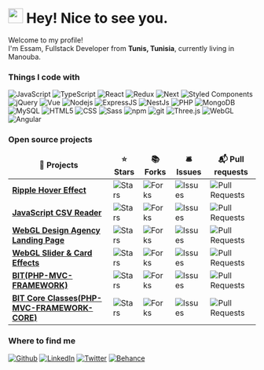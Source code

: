 <h1><img src="https://emojis.slackmojis.com/emojis/images/1531849430/4246/blob-sunglasses.gif?1531849430" width="30"/> Hey! Nice to see you.</h1>

<p>Welcome to my profile! </br> I'm Essam, Fullstack Developer  from <b>Tunis, Tunisia</b>, currently living in Manouba.</p>
<h3>Things I code with</h3>
<p>
  <!--
    <img alt="Webpack" src="https://img.shields.io/badge/-Webpack-8DD6F9?style=flat-square&logo=webpack&logoColor=white" />
    <img alt="Docker" src="https://img.shields.io/badge/-Docker-46a2f1?style=flat-square&logo=docker&logoColor=white" />
    <img alt="Google Cloud Platform" src="https://img.shields.io/badge/-Google_Cloud_Platform-1a73e8?style=flat-square&logo=google-cloud&logoColor=white" />
    <img alt="Brave browser" src="https://img.shields.io/badge/-Brave_Browser-FB542B?style=flat-square&logo=brave&logoColor=white" />
    <img alt="Rollup" src="https://img.shields.io/badge/-Rollup-EC4A3F?style=flat-square&logo=rollup.js&logoColor=white" />
    <img alt="d3js" src="https://img.shields.io/badge/-D3.js-F9A03C?style=flat-square&logo=d3.js&logoColor=white" />
    <img alt="Prettier" src="https://img.shields.io/badge/-Prettier-F7B93E?style=flat-square&logo=prettier&logoColor=white" />
    <img alt="Insomnia" src="https://img.shields.io/badge/-Insomnia-5849BE?style=flat-square&logo=insomnia&logoColor=white" />
    <img alt="Apollo" src="https://img.shields.io/badge/-Apollo%20GraphQL-311C87?style=flat-square&logo=apollo-graphql&logoColor=white" />
    <img alt="Heroku" src="https://img.shields.io/badge/-Heroku-430098?style=flat-square&logo=heroku&logoColor=white" />
    <img alt="ReactiveX" src="https://img.shields.io/badge/-RxJs-B7178C?style=flat-square&logo=reactivex&logoColor=white" />
    <img alt="Nuxt" src="https://img.shields.io/badge/-Nuxt-41B883?style=flat-square&logo=Nuxt.js&logoColor=white" /> 
    <img alt="github actions" src="https://img.shields.io/badge/-Github_Actions-2088FF?style=flat-square&logo=github-actions&logoColor=white" />
    <img alt="GraphQL" src="https://img.shields.io/badge/-GraphQL-E10098?style=flat-square&logo=graphql&logoColor=white" />
    <img alt="brain.js" src="https://img.shields.io/badge/Machine_Learning-brain.js-yellow?style=flat-square&logoColor=white" />
  -->

  <img alt="JavaScript" src="https://img.shields.io/badge/-Javascript-yellow?style=flat-square&logo=javaScript&logoColor=white" />
  <img alt="TypeScript" src="https://img.shields.io/badge/-TypeScript-007ACC?style=flat-square&logo=typescript&logoColor=white" />
  <img alt="React" src="https://img.shields.io/badge/-React-45b8d8?style=flat-square&logo=react&logoColor=white" />
  <img alt="Redux" src="https://img.shields.io/badge/-Redux-764ABC?style=flat-square&logo=Redux&logoColor=white" />
  <img alt="Next" src="https://img.shields.io/badge/-Next-000000?style=flat-square&logo=Next.js&logoColor=white" />
  <img alt="Styled Components" src="https://img.shields.io/badge/-Styled_Components-db7092?style=flat-square&logo=styled-components&logoColor=white" />
  <img alt="jQuery" src="https://img.shields.io/badge/-jQuery-0868AC?style=flat-square&logo=jquery&logoColor=white" />
  <img alt="Vue" src="https://img.shields.io/badge/-Vue-41B883?style=flat-square&logo=vue.js&logoColor=white" />

  <img alt="Nodejs" src="https://img.shields.io/badge/-NodeJS-43853d?style=flat-square&logo=Node.js&logoColor=white" />
  <img alt="ExpressJS" src="https://img.shields.io/badge/-ExpressJS-3a8338?style=flat-square&logo=Express&logoColor=white" />
  <img alt="NestJs" src="https://img.shields.io/badge/-NestJs-ea2845?style=flat-square&logo=nestjs&logoColor=white" /> 
  <img alt="PHP" src="https://img.shields.io/badge/-PHP-8993be?style=flat-square&logo=PHP&logoColor=white" />
  <img alt="MongoDB" src="https://img.shields.io/badge/-MongoDB-13aa52?style=flat-square&logo=mongodb&logoColor=white" />
  <img alt="MySQL" src="https://img.shields.io/badge/-MySQL-00758F?style=flat-square&logo=MySQL&logoColor=white" />

  <img alt="HTML5" src="https://img.shields.io/badge/-HTML5-E34F26?style=flat-square&logo=html5&logoColor=white" />
  <img alt="CSS" src="https://img.shields.io/badge/-CSS5-FFA500?style=flat-square&logo=CSS3&logoColor=white" />
  <img alt="Sass" src="https://img.shields.io/badge/-Sass-CC6699?style=flat-square&logo=sass&logoColor=white" />

  <img alt="npm" src="https://img.shields.io/badge/-NPM-CB3837?style=flat-square&logo=npm&logoColor=white" />
  <img alt="git" src="https://img.shields.io/badge/-Git-F05032?style=flat-square&logo=git&logoColor=white" />
  <img alt="Three.js" src="https://img.shields.io/badge/-Three.js-white?style=flat-square&logo=Three.js&logoColor=black" />
  <img alt="WebGL" src="https://img.shields.io/badge/-WebGL-ba893b?style=flat-square&logo=WebGL&logoColor=white" />
  <img alt="Angular" src="https://img.shields.io/badge/-Angular-DD0031?style=flat-square&logo=angular&logoColor=white" />
</p>
<h3>Open source projects</h3>
<table>
  <thead align="center">
    <tr border: none;>
      <td><b>🎁 Projects</b></td>
      <td><b>⭐ Stars</b></td>
      <td><b>📚 Forks</b></td>
      <td><b>🛎 Issues</b></td>
      <td><b>📬 Pull requests</b></td>
    </tr>
  </thead>
  <tbody>
    <tr>
      <td><a href="https://github.com/SaboSuke/ripple-hover-effect"><b>Ripple Hover Effect</b></a></td>
      <td><img alt="Stars" src="https://img.shields.io/badge/Stars-20-blue?style=flat-square&labelColor=343b41"/></td>
      <td><img alt="Forks" src="https://img.shields.io/badge/Forks-0-blue?style=flat-square&labelColor=343b41"/></td>
      <td><img alt="Issues" src="https://img.shields.io/badge/Issues-0-blue?style=flat-square&labelColor=343b41"/></td>
      <td><img alt="Pull Requests" src="https://img.shields.io/badge/Pull Requests-0-blue?style=flat-square&labelColor=343b41"/></td>
    </tr>
    <tr>
      <td><a href="https://github.com/SaboSuke/simple-csv-processor"><b>JavaScript CSV Reader</b></a></td>
      <td><img alt="Stars" src="https://img.shields.io/badge/Stars-1-blue?style=flat-square&labelColor=343b41"/></td>
      <td><img alt="Forks" src="https://img.shields.io/badge/Forks-0-blue?style=flat-square&labelColor=343b41"/></td>
      <td><img alt="Issues" src="https://img.shields.io/badge/Issues-0-blue?style=flat-square&labelColor=343b41"/></td>
      <td><img alt="Pull Requests" src="https://img.shields.io/badge/Pull Requests-0-blue?style=flat-square&labelColor=343b41"/></td>
    </tr>
    <tr>
      <td><a href="https://github.com/FortiFyed/7-design-agency-webgl-landingpage"><b>WebGL Design Agency Landing Page</b></a></td>
      <td><img alt="Stars" src="https://img.shields.io/badge/Stars-2-blue?style=flat-square&labelColor=343b41"/></td>
      <td><img alt="Forks" src="https://img.shields.io/badge/Forks-0-blue?style=flat-square&labelColor=343b41"/></td>
      <td><img alt="Issues" src="https://img.shields.io/badge/Issues-0-blue?style=flat-square&labelColor=343b41"/></td>
      <td><img alt="Pull Requests" src="https://img.shields.io/badge/Pull Requests-0-blue?style=flat-square&labelColor=343b41"/></td>
    </tr>
    <tr>
      <td><a href="https://github.com/FortiFyed/3-webgl-slider-card-effects"><b>WebGL Slider & Card Effects</b></a></td>
      <td><img alt="Stars" src="https://img.shields.io/badge/Stars-3-blue?style=flat-square&labelColor=343b41"/></td>
      <td><img alt="Forks" src="https://img.shields.io/badge/Forks-0-blue?style=flat-square&labelColor=343b41"/></td>
      <td><img alt="Issues" src="https://img.shields.io/badge/Issues-0-blue?style=flat-square&labelColor=343b41"/></td>
      <td><img alt="Pull Requests" src="https://img.shields.io/badge/Pull Requests-0-blue?style=flat-square&labelColor=343b41"/></td>
    </tr>
    <tr>
      <td><a href="https://github.com/SaboSuke/BIT--PHP-MVC-FRAMEWORK"><b>BIT(PHP-MVC-FRAMEWORK)</b></a></td>
      <td><img alt="Stars" src="https://img.shields.io/badge/Stars-1-blue?style=flat-square&labelColor=343b41"/></td>
      <td><img alt="Forks" src="https://img.shields.io/badge/Forks-0-blue?style=flat-square&labelColor=343b41"/></td>
      <td><img alt="Issues" src="https://img.shields.io/badge/Issues-0-blue?style=flat-square&labelColor=343b41"/></td>
      <td><img alt="Pull Requests" src="https://img.shields.io/badge/Pull Requests-0-blue?style=flat-square&labelColor=343b41"/></td>
    </tr>
    <tr>
      <td><a href="https://github.com/SaboSuke/PHP-MVC-FRAMEWORK-CORE"><b>BIT Core Classes(PHP-MVC-FRAMEWORK-CORE)</b></a></td>
      <td><img alt="Stars" src="https://img.shields.io/badge/Stars-1-blue?style=flat-square&labelColor=343b41"/></td>
      <td><img alt="Forks" src="https://img.shields.io/badge/Forks-0-blue?style=flat-square&labelColor=343b41"/></td>
      <td><img alt="Issues" src="https://img.shields.io/badge/Issues-0-blue?style=flat-square&labelColor=343b41"/></td>
      <td><img alt="Pull Requests" src="https://img.shields.io/badge/Pull Requests-0-blue?style=flat-square&labelColor=343b41"/></td>
    </tr>
  </tbody>
</table>

<h3>Where to find me</h3>
<p>
    <a href="https://github.com/SaboSuke" target="_blank"><img alt="Github" src="https://img.shields.io/badge/GitHub-%2312100E.svg?&style=for-the-badge&logo=Github&logoColor=white" /></a> 
    <a href="https://linkedin.com/in/sabosuke" target="_blank"><img alt="LinkedIn" src="https://img.shields.io/badge/linkedin-%230077B5.svg?&style=for-the-badge&logo=linkedin&logoColor=white" /></a> 
     <a href="https://twitter.com/SabosukeMe" target="_blank"><img alt="Twitter" src="https://img.shields.io/badge/-Twitter-1DA1F2.svg?&style=for-the-badge&logo=Twitter&logoColor=white" /></a>
     <!--<a href="https://www.facebook.com/MeSabosuke/" target="_blank"><img alt="Facebook" src="https://img.shields.io/badge/-Facebook-4267B2.svg?&style=for-the-badge&logo=Facebook&logoColor=white" /></a>-->
    <a href="https://www.behance.net/essamabed" target="_blank"><img alt="Behance" src="https://img.shields.io/badge/-Behance-053eff.svg?&style=for-the-badge&logo=Behance&logoColor=white" /></a>
</p>
